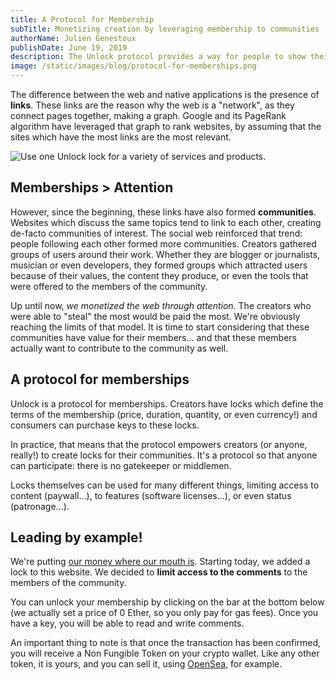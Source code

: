 ```yaml
---
title: A Protocol for Membership
subTitle: Monetizing creation by leveraging membership to communities
authorName: Julien Genestoux
publishDate: June 19, 2019
description: The Unlock protocol provides a way for people to show their support and access exclusive content, features, or even status. It is a web-native way for creators to monetize their work.
image: /static/images/blog/protocol-for-memberships.png
---
```


The difference between the web and native applications is the presence of **links**. These links are the reason why the web is a "network", as they connect pages together, making a graph. Google and its PageRank algorithm have leveraged that graph to rank websites, by assuming that the sites which have the most links are the most relevant.

![Use one Unlock lock for a variety of services and products.](/static/images/blog/hero.jpg)

## Memberships > Attention

However, since the beginning, these links have also formed **communities**. Websites which discuss the same topics tend to link to each other, creating de-facto communities of interest. The social web reinforced that trend: people following each other formed more communities. Creators gathered groups of users around their work. Whether they are blogger or journalists, musician or even developers, they formed groups which attracted users because of their values, the content they produce, or even the tools that were offered to the members of the community.

Up until now, _we monetized the web through attention_. The creators who were able to "steal" the most would be paid the most. We're obviously reaching the limits of that model. It is time to start considering that these communities have value for their members... and that these members actually want to contribute to the community as well.

## A protocol for memberships

Unlock is a protocol for memberships. Creators have locks which define the terms of the membership (price, duration, quantity, or even currency!) and consumers can purchase keys to these locks.

In practice, that means that the protocol empowers creators (or anyone, really!) to create locks for their communities. It's a protocol so that anyone can participate: there is no gatekeeper or middlemen.

Locks themselves can be used for many different things, limiting access to content (paywall...), to features (software licenses...), or even status (patronage...).

## Leading by example!

We're putting [our money where our mouth is](/blog/crypto-first/). Starting today, we added a lock to this website. We decided to **limit access to the comments** to the members of the community.

You can unlock your membership by clicking on the bar at the bottom below (we actually set a price of 0 Ether, so you only pay for gas fees). Once you have a key, you will be able to read and write comments.

An important thing to note is that once the transaction has been confirmed, you will receive a Non Fungible Token on your crypto wallet. Like any other token, it is yours, and you can sell it, using [OpenSea](https://opensea.io/), for example.
